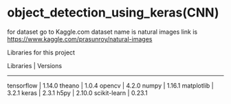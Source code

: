 # object_detection_using_keras(CNN)
for dataset go to Kaggle.com 
dataset name is natural images link is
https://www.kaggle.com/prasunroy/natural-images

Libraries for this project

Libraries          |       Versions
____________________________________

tensorflow         |      1.14.0
theano               |       1.0.4
opencv              |       4.2.0
numpy               |       1.16.1
matplotlib          |      3.2.1
keras                 |       2.3.1
h5py                 |      2.10.0
scikit-learn        |      0.23.1
